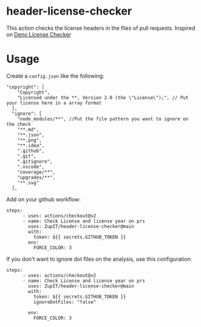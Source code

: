 # header-license-checker
This action checks the license headers in the files of  pull requests.
Inspired on [Deno License Checker]

# Usage

Create a `config.json` like the following:

```
"copyright": [
    "Copyright",
    "Licensed under the **, Version 2.0 (the \"License\");", // Put your license here in a array format
  ],
  "ignore": [
    "node_modules/**", //Put the file pattern you want to ignore on the check
    "**.md",
    "**.json",
    "**.png",
    "**.idea",
    ".github",
    ".git",
    ".gitignore",
    ".vscode",
    "coverage/**",
    "upgrades/**",
    "**.svg"
  ],
``` 

Add on your github workflow:

```
steps:
      - uses: actions/checkout@v2
      - name: Check License and license year on prs
        uses: ZupIT/header-license-checker@main
        with:
          token: ${{ secrets.GITHUB_TOKEN }}
        env:
          FORCE_COLOR: 3

``` 


If you don't want to ignore dot files on the analysis, use this configuration:

```
steps:
      - uses: actions/checkout@v2
      - name: Check License and license year on prs
        uses: ZupIT/header-license-checker@main
        with:
          token: ${{ secrets.GITHUB_TOKEN }}
          ignoreDotFiles: "false"
          
        env:
          FORCE_COLOR: 3
          

``` 
[Deno license checker]: https://github.com/kt3k/deno_license_checker
  
